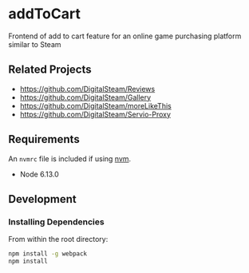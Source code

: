 # addToCart

Frontend of add to cart feature for an online game purchasing platform similar to Steam

## Related Projects

  - https://github.com/DigitalSteam/Reviews
  - https://github.com/DigitalSteam/Gallery
  - https://github.com/DigitalSteam/moreLikeThis
  - https://github.com/DigitalSteam/Servio-Proxy

## Requirements

An `nvmrc` file is included if using [nvm](https://github.com/creationix/nvm).

- Node 6.13.0

## Development

### Installing Dependencies

From within the root directory:

```sh
npm install -g webpack
npm install
```


